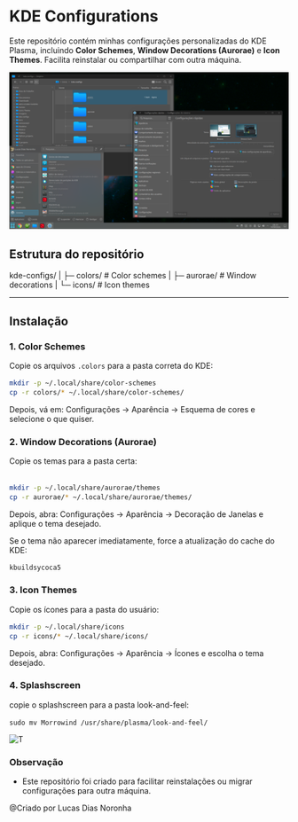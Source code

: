 # KDE Configurations

Este repositório contém minhas configurações personalizadas do KDE Plasma, incluindo **Color Schemes**, **Window Decorations (Aurorae)** e **Icon Themes**. Facilita reinstalar ou compartilhar com outra máquina.

![T](assets/kdeconfigs-preview/preview.png)


## Estrutura do repositório

kde-configs/
|
├─ colors/ # Color schemes
|
├─ aurorae/ # Window decorations
|
└─ icons/ # Icon themes


---

## Instalação

### 1. Color Schemes

Copie os arquivos `.colors` para a pasta correta do KDE:

```bash
mkdir -p ~/.local/share/color-schemes
cp -r colors/* ~/.local/share/color-schemes/
```

Depois, vá em: Configurações → Aparência → Esquema de cores e selecione o que quiser.

### 2. Window Decorations (Aurorae)

Copie os temas para a pasta certa:

```bash

mkdir -p ~/.local/share/aurorae/themes
cp -r aurorae/* ~/.local/share/aurorae/themes/
```

Depois, abra: Configurações → Aparência → Decoração de Janelas e aplique o tema desejado.

Se o tema não aparecer imediatamente, force a atualização do cache do KDE:

```bash
kbuildsycoca5
```

### 3. Icon Themes

Copie os ícones para a pasta do usuário:

```bash
mkdir -p ~/.local/share/icons
cp -r icons/* ~/.local/share/icons/
```

Depois, abra: Configurações → Aparência → Ícones e escolha o tema desejado.

### 4. Splashscreen


copie o splashscreen para  a pasta look-and-feel:

```sudo mv Morrowind /usr/share/plasma/look-and-feel/```

![T](assets/splashscreen-preview/preview.png)


### Observação

* Este repositório foi criado para facilitar reinstalações ou migrar configurações para outra máquina.


@Criado por Lucas Dias Noronha